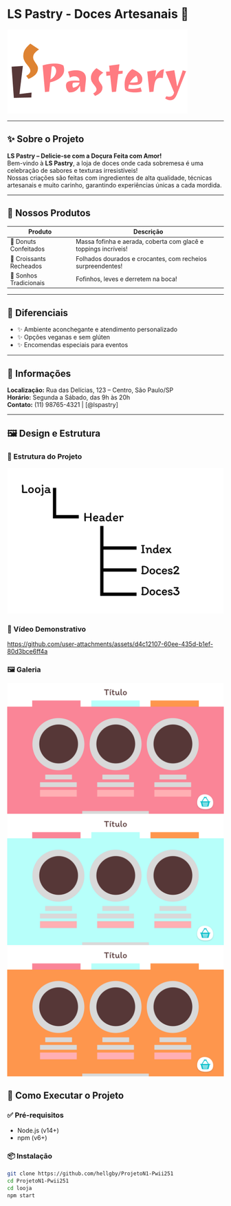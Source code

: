 # LS Pastry - Doces Artesanais 🍰  
![Banner da loja](/looja/public/images/Titulo.png)  

---
## ✨ Sobre o Projeto

**LS Pastry – Delicie-se com a Doçura Feita com Amor!**  
Bem-vindo à **LS Pastry**, a loja de doces onde cada sobremesa é uma celebração de sabores e texturas irresistíveis!  
Nossas criações são feitas com ingredientes de alta qualidade, técnicas artesanais e muito carinho, garantindo experiências únicas a cada mordida.

---

## 🎂 Nossos Produtos

| Produto                | Descrição                                                                 |
|------------------------|---------------------------------------------------------------------------|
| 🍩 Donuts Confeitados  | Massa fofinha e aerada, coberta com glacê e toppings incríveis!          |
| 🥐 Croissants Recheados| Folhados dourados e crocantes, com recheios surpreendentes!              |
| 🍞 Sonhos Tradicionais | Fofinhos, leves e derretem na boca!                                      |

---

## 🌟 Diferenciais

- ✨ Ambiente aconchegante e atendimento personalizado  
- ✨ Opções veganas e sem glúten  
- ✨ Encomendas especiais para eventos  

---

## 📍 Informações

**Localização:** Rua das Delícias, 123 – Centro, São Paulo/SP  
**Horário:** Segunda a Sábado, das 9h às 20h  
**Contato:** (11) 98765-4321 | [@lspastry]

---

## 🖼️ Design e Estrutura

### 📁 Estrutura do Projeto

![Diagrama de Rotas](/looja/public/images/Rotas.png)  

### 🎥 Vídeo Demonstrativo

https://github.com/user-attachments/assets/d4c12107-60ee-435d-b1ef-80d3bce6ff4a

### 🖼️ Galeria

![Tela1](/looja/public/images/TelaRosa.png)
![Tela2](/looja/public/images/TelaAzul.png)
![Tela3](/looja/public/images/TelaLaranja.png)

## 🚀 Como Executar o Projeto

### ✅ Pré-requisitos

- Node.js (v14+)  
- npm (v6+)

### 📦 Instalação

```bash
git clone https://github.com/hellgby/ProjetoN1-Pwii251
cd ProjetoN1-Pwii251
cd looja
npm start


